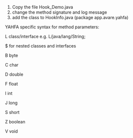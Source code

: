 1. Copy the file Hook_Demo.java
2. change the method signature and log message
3. add the class to HookInfo.java (package app.avare.yahfa)


YAHFA specific syntax for method parameters: 

L class/interface  e.g. L/java/lang/String;

$ for nested classes and interfaces 

B  byte

C  char

D  double

F  float

I  int

J  long

S  short

Z  boolean

V  void


